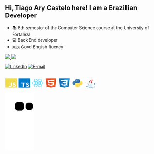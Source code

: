 ## Hi, Tiago Ary Castelo here! I am a Brazillian Developer
- :books: 8th semester of the Computer Science course at the University of Fortaleza
- :computer: Back End developer
- :us: Good English fluency

<p align="left">
  <a href="https://github.com/username">
    <img height="180em" src="https://github-readme-stats.vercel.app/api?username=tiagoAry15&show_icons=true&theme=tokyonight" />
    <img height="180em" src="https://github-readme-stats.vercel.app/api/top-langs/?username=tiagoAry15&layout=compact&theme=tokyonight" />
  </a>
</p>

[![LinkedIn](https://img.shields.io/badge/-LinkedIn-blue?style=flat&logo=LinkedIn&logoColor=white)](https://linkedin.com/in/tiago-ary)
[![E-mail](https://img.shields.io/badge/-Email-red?style=flat&logo=Gmail&logoColor=white)](mailto:seuemail@gmail.com)

<div style="display: inline_block, margin-bottom: 2px"><br>
  <img align="center" alt="Tiago-Js" height="30" width="40" src="https://raw.githubusercontent.com/devicons/devicon/master/icons/javascript/javascript-plain.svg">
  <img align="center" alt="Tiago-Ts" height="30" width="40" src="https://raw.githubusercontent.com/devicons/devicon/master/icons/typescript/typescript-plain.svg">
  <img align="center" alt="Tiago-React" height="30" width="40" src="https://raw.githubusercontent.com/devicons/devicon/master/icons/react/react-original.svg">
  <img align="center" alt="Tiago-HTML" height="30" width="40" src="https://raw.githubusercontent.com/devicons/devicon/master/icons/html5/html5-original.svg">
  <img align="center" alt="Tiago-CSS" height="30" width="40" src="https://raw.githubusercontent.com/devicons/devicon/master/icons/css3/css3-original.svg">
  <img align="center" alt="Tiago-Python" height="30" width="40" src="https://raw.githubusercontent.com/devicons/devicon/master/icons/python/python-original.svg">
  <img align="center" alt="Tiago-Csharp" height="30" width="40" src="https://raw.githubusercontent.com/devicons/devicon/master/icons/java/java-original.svg">
</div>

![Snake animation](https://github.com/rafaballerini/rafaballerini/blob/output/github-contribution-grid-snake.svg)

 


